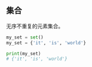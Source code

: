 ## 集合

无序不重复的元素集合。

```python
my_set = set()
my_set = {'it', 'is', 'world'}

print(my_set)
# {'it', 'is', 'world'}
```
